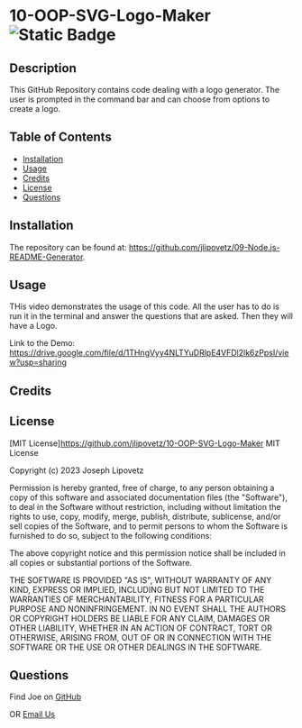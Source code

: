 # 10-OOP-SVG-Logo-Maker ![Static Badge](https://img.shields.io/badge/MIT_License-grey)
## Description
This GitHub Repository contains code dealing with a logo generator. The user is prompted in the command bar and can choose from options to create a logo.
## Table of Contents
- [Installation](#installation)
- [Usage](#usage)
- [Credits](#credits)
- [License](#license)
- [Questions](#questions)
## Installation
The repository can be found at: https://github.com/jlipovetz/09-Node.js-README-Generator.
## Usage
THis video demonstrates the usage of this code. All the user has to do is run it in the terminal and answer the questions that are asked. Then they will have a Logo.

Link to the Demo: https://drive.google.com/file/d/1THngVyy4NLTYuDRlpE4VFDl2lk6zPpsI/view?usp=sharing
## Credits

## License
[MIT License]https://github.com/jlipovetz/10-OOP-SVG-Logo-Maker
MIT License

Copyright (c) 2023 Joseph Lipovetz

Permission is hereby granted, free of charge, to any person obtaining a copy
of this software and associated documentation files (the "Software"), to deal
in the Software without restriction, including without limitation the rights
to use, copy, modify, merge, publish, distribute, sublicense, and/or sell
copies of the Software, and to permit persons to whom the Software is
furnished to do so, subject to the following conditions:

The above copyright notice and this permission notice shall be included in all
copies or substantial portions of the Software.

THE SOFTWARE IS PROVIDED "AS IS", WITHOUT WARRANTY OF ANY KIND, EXPRESS OR
IMPLIED, INCLUDING BUT NOT LIMITED TO THE WARRANTIES OF MERCHANTABILITY,
FITNESS FOR A PARTICULAR PURPOSE AND NONINFRINGEMENT. IN NO EVENT SHALL THE
AUTHORS OR COPYRIGHT HOLDERS BE LIABLE FOR ANY CLAIM, DAMAGES OR OTHER
LIABILITY, WHETHER IN AN ACTION OF CONTRACT, TORT OR OTHERWISE, ARISING FROM,
OUT OF OR IN CONNECTION WITH THE SOFTWARE OR THE USE OR OTHER DEALINGS IN THE
SOFTWARE.
## Questions

Find Joe on [GitHub](https://github.com/jlipovetz)

  OR 
  [Email Us](mailto:placeholder@email.com)
